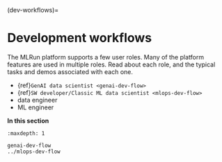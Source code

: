 (dev-workflows)=
# Development workflows

The MLRun platform supports a few user roles. Many of the platform features are used in multiple roles. 
Read about each role, and the typical tasks and demos associated with each one.

- {ref}`GenAI data scientist <genai-dev-flow>`
- {ref}`SW developer/Classic ML data scientist <mlops-dev-flow>`
- data engineer
- ML engineer

**In this section**

```{toctree}
:maxdepth: 1

genai-dev-flow
../mlops-dev-flow
```